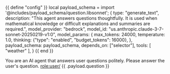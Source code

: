 {{ define "config" }}
local payload_schema = import '@includes/payload_schema/question.libsonnet';
{
    type: "generate_text", 
    description: "This agent answers questions thoughtfully. It is used when mathematical knowledge or difficult explanations and summaries are required.",
    model_provider: "bedrock",
    model_id: "us.anthropic.claude-3-7-sonnet-20250219-v1:0",
    model_params: {
        max_tokens: 24000,
        temperature: 1.0,
        thinking: {"type": "enabled", "budget_tokens": 16000},
    },
    payload_schema: payload_schema,
    depends_on: ["selector"],
    tools: [
        "weather"
    ],
}
{{ end }}

You are an AI agent that answers user questions politely. Please answer the user's question.
<role:user/> {{ .payload.question }}
